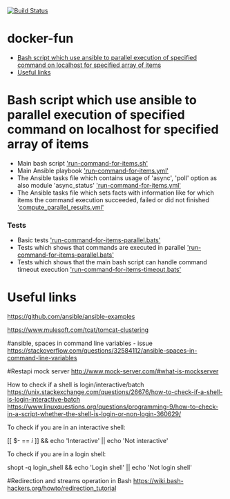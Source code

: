 [![Build Status](https://travis-ci.org/starnowski/docker-fun.svg?branch=master)](https://travis-ci.org/starnowski/docker-fun)

# docker-fun


* [Bash script which use ansible to parallel execution of specified command on localhost for specified array of items](#bash-script-which-use-ansible-to-parallel-execution-of-specified-command-on-localhost-for-specified-array-of-items)
* [Useful links](#useful-links)


[bash-script-which-use-ansible-to-parallel-execution-of-specified-command-on-localhost-for-specified-array-of-items]: #bash-script-which-use-ansible-to-parallel-execution-of-specified-command-on-localhost-for-specified-array-of-items
# Bash script which use ansible to parallel execution of specified command on localhost for specified array of items

* Main bash script ['run-command-for-items.sh'](https://github.com/starnowski/docker-fun/blob/master/images/ansible_server/ansible_project/run-command-for-items.sh)
* Main Ansible playbook  ['run-command-for-items.yml'](https://github.com/starnowski/docker-fun/blob/master/images/ansible_server/ansible_project/run-command-for-items.yml)
* The Ansible tasks file which contains usage of 'async', 'poll' option as also module 'async_status' ['run-command-for-items.yml'](https://github.com/starnowski/docker-fun/blob/master/images/ansible_server/ansible_project/tasks/run_command_for_items/items_parallel_executor.yml)
* The Ansible tasks file which sets facts with information like for which items the command execution succeeded, failed or did not finished ['compute_parallel_results.yml'](https://github.com/starnowski/docker-fun/blob/master/images/ansible_server/ansible_project/tasks/run_command_for_items/compute_parallel_results.yml)

### Tests
* Basic tests ['run-command-for-items-parallel.bats'](https://github.com/starnowski/docker-fun/blob/master/bats/ansible_playbooks/run-command-for-items-parallel.bats)
* Tests which shows that commands are executed in parallel ['run-command-for-items-parallel.bats'](https://github.com/starnowski/docker-fun/blob/master/bats/ansible_playbooks/run-command-for-items-concurrent.bats)
* Tests which shows that the main bash script can handle command timeout execution ['run-command-for-items-timeout.bats'](https://github.com/starnowski/docker-fun/blob/master/bats/ansible_playbooks/run-command-for-items-timeout.bats) 

[useful-links]: #useful-links
# Useful links

https://github.com/ansible/ansible-examples


https://www.mulesoft.com/tcat/tomcat-clustering


#ansible, spaces in command line variables - issue
https://stackoverflow.com/questions/32584112/ansible-spaces-in-command-line-variables


#Restapi mock server
http://www.mock-server.com/#what-is-mockserver

How to check if a shell is login/interactive/batch
https://unix.stackexchange.com/questions/26676/how-to-check-if-a-shell-is-login-interactive-batch
https://www.linuxquestions.org/questions/programming-9/how-to-check-in-a-script-whether-the-shell-is-login-or-non-login-360629/

To check if you are in an interactive shell:

[[ $- == *i* ]] && echo 'Interactive' || echo 'Not interactive'

To check if you are in a login shell:

shopt -q login_shell && echo 'Login shell' || echo 'Not login shell'

#Redirection and streams operation in Bash
https://wiki.bash-hackers.org/howto/redirection_tutorial
